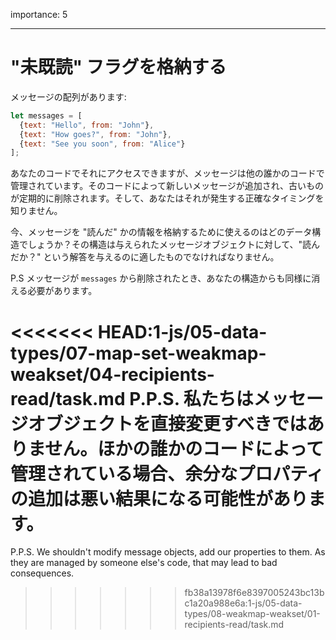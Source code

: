 importance: 5

---

# "未既読" フラグを格納する

メッセージの配列があります:

```js
let messages = [
  {text: "Hello", from: "John"},
  {text: "How goes?", from: "John"},
  {text: "See you soon", from: "Alice"}
];
```

あなたのコードでそれにアクセスできますが、メッセージは他の誰かのコードで管理されています。そのコードによって新しいメッセージが追加され、古いものが定期的に削除されます。そして、あなたはそれが発生する正確なタイミングを知りません。

今、メッセージを "読んだ" かの情報を格納するために使えるのはどのデータ構造でしょうか？その構造は与えられたメッセージオブジェクトに対して、"読んだか？" という解答を与えるのに適したものでなければなりません。

P.S メッセージが `messages` から削除されたとき、あなたの構造からも同様に消える必要があります。

<<<<<<< HEAD:1-js/05-data-types/07-map-set-weakmap-weakset/04-recipients-read/task.md
P.P.S. 私たちはメッセージオブジェクトを直接変更すべきではありません。ほかの誰かのコードによって管理されている場合、余分なプロパティの追加は悪い結果になる可能性があります。
=======
P.P.S. We shouldn't modify message objects, add our properties to them. As they are managed by someone else's code, that may lead to bad consequences.
>>>>>>> fb38a13978f6e8397005243bc13bc1a20a988e6a:1-js/05-data-types/08-weakmap-weakset/01-recipients-read/task.md
